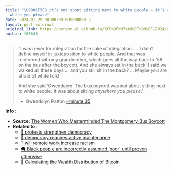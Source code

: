 ```yaml
---
title: "\U0001F5E8️ it’s not about sitting next to white people – it’s about sitting
  where you please"
date: 2024-01-29 00:00:00.000000000 Z
layout: post-external
original_link: https://person-al.github.io/%F0%9F%97%A8%EF%B8%8F/2024/01/29/it-s-not-about-sitting-next-to-white-people-it-s-about-sitting-where-you-please.html
author: 100646
---
```


> “I was never for integration for the sake of integration. … I didn’t define myself in juxtaposition to white people. And that was reinforced with my grandmother, which goes all the way back to ‘56 on the bus after the boycott. And she always sat in the back! I said we walked all these days … and you still sit in the back? … Maybe _you_ are afraid of white folk!
> 
> And she said ‘Gwendolyn. The bus boycott was not about sitting next to white people. It was about sitting _anywhere you please_.’
> 
> - Gwendolyn Patton [~minute 35](https://www.npr.org/2024/01/17/1197954608/the-women-who-masterminded-the-montgomery-bus-boycott)

**Info** :

- **Source:** [The Women Who Masterminded The Montgomery Bus Boycott](https://www.npr.org/2024/01/17/1197954608/the-women-who-masterminded-the-montgomery-bus-boycott)
- **Related to:**
  - [🌰 protests strengthen democracy](/%F0%9F%8C%B0/2023/02/05/protests-strengthen-democracy.html)
  - [🌰 democracy requires active maintenance](/%F0%9F%8C%B0/2021/04/03/democracy-requires-active-maintenance.html)
  - [❔ will remote work increase racism](/%E2%9D%94/2022/07/18/will-remote-work-increase-racism.html)
  - [🗨️ Black people are incorrectly assumed ‘poor’ until proven otherwise](/%F0%9F%97%A8%EF%B8%8F/2021/08/09/black-people-are-incorrectly-assumed-poor-until-proven-otherwise.html)
  - [🌳 Calculating the Wealth Distribution of Bitcoin](/%F0%9F%8C%B3/2021/07/03/calculating-the-wealth-distribution-of-bitcoin.html)
